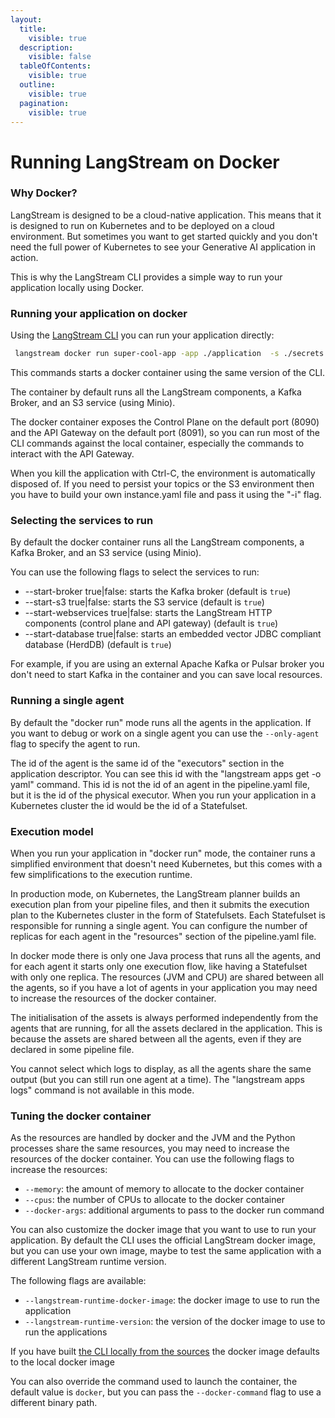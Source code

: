 ```yaml
---
layout:
  title:
    visible: true
  description:
    visible: false
  tableOfContents:
    visible: true
  outline:
    visible: true
  pagination:
    visible: true
---
```


# Running LangStream on Docker

### Why Docker?

LangStream is designed to be a cloud-native application. This means that it is designed to run on Kubernetes and to be deployed on a cloud environment.
But sometimes you want to get started quickly and you don't need the full power of Kubernetes to see your Generative AI application in action.

This is why the LangStream CLI provides a simple way to run your application locally using Docker.

### Running your application on docker

Using the [LangStream CLI](../installation/langstream-cli.md) you can run your application directly:

```bash
 langstream docker run super-cool-app -app ./application  -s ./secrets.yaml
```

This commands starts a docker container using the same version of the CLI.

The container by default runs all the LangStream components, a Kafka Broker, and an S3 service (using Minio).

The docker container exposes the Control Plane on the default port (8090) and the API Gateway on the default port (8091),
so you can run most of the CLI commands against the local container, especially the commands to interact with the API Gateway.

When you kill the application with Ctrl-C, the environment is automatically disposed of.
If you need to persist your topics or the S3 environment then you have to build your own instance.yaml file and pass it using the "-i" flag.

### Selecting the services to run

By default the docker container runs all the LangStream components, a Kafka Broker, and an S3 service (using Minio).

You can use the following flags to select the services to run:

* --start-broker true|false: starts the Kafka broker (default is `true`)
* --start-s3 true|false: starts the S3 service (default is `true`)
* --start-webservices true|false: starts the LangStream HTTP components (control plane and API gateway) (default is `true`)
* --start-database true|false: starts an embedded vector JDBC compliant database (HerdDB) (default is `true`)

For example, if you are using an external Apache Kafka or Pulsar broker you don't need to start Kafka in the container and you can save local resources.

### Running a single agent

By default the "docker run" mode runs all the agents in the application.
If you want to debug or work on a single agent you can use the `--only-agent` flag to specify the agent to run.

The id of the agent is the same id of the "executors" section in the application descriptor. You can see this id with the "langstream apps get -o yaml" command.
This id is not the id of an agent in the pipeline.yaml file, but it is the id of the physical executor. When you run your application in a Kubernetes cluster
the id would be the id of a Statefulset.

### Execution model

When you run your application in "docker run" mode, the container runs a simplified environment that doesn't need Kubernetes, but this comes with a few simplifications to the execution runtime.

In production mode, on Kubernetes, the LangStream planner builds an execution plan from your pipeline files, and then it submits the execution plan to the Kubernetes cluster in the form of Statefulsets. Each Statefulset is responsible for running a single agent. You can configure the number of replicas for each agent in the "resources" section of the pipeline.yaml file. 

In docker mode there is only one Java process that runs all the agents, and for each agent it starts only one execution flow, like having a Statefulset with only one replica.
The resources (JVM and CPU) are shared between all the agents, so if you have a lot of agents in your application you may need to increase the resources of the docker container.

The initialisation of the assets is always performed independently from the agents that are running, for all the assets declared in the application. This is because the assets are shared between all the agents, even if they are declared in some pipeline file.

You cannot select which logs to display, as all the agents share the same output (but you can still run one agent at a time). The "langstream apps logs" command is not available in this mode.


### Tuning the docker container

As the resources are handled by docker and the JVM and the Python processes share the same resources, you may need to increase the resources of the docker container. You can use the following flags to increase the resources:

* `--memory`: the amount of memory to allocate to the docker container
* `--cpus`: the number of CPUs to allocate to the docker container
* `--docker-args`: additional arguments to pass to the docker run command

You can also customize the docker image that you want to use to run your application. By default the CLI uses the official LangStream docker image, but you can use your own image, maybe to test the same application with a different LangStream runtime version.

The following flags are available:

* `--langstream-runtime-docker-image`: the docker image to use to run the application
* `--langstream-runtime-version`: the version of the docker image to use to run the applications

If you have built [the CLI locally from the sources](../installation/build-and-install-source.md) the docker image defaults to the local docker image

You can also override the command used to launch the container, the default value is `docker`, but you can pass the `--docker-command` flag to use a different binary path.
